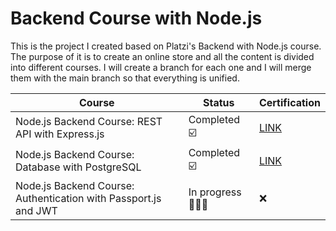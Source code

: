 # Backend Course with Node.js

This is the project I created based on Platzi's Backend with Node.js course. The purpose of it is to create an online store and all the content is divided into different courses. I will create a branch for each one and I will merge them with the main branch so that everything is unified.



| Course | Status | Certification|
|--------|--------|--------------|
| Node.js Backend Course: REST API with Express.js | Completed ☑️ | [LINK](https://platzi.com/p/eguidazu.san/curso/2485-backend-nodejs/diploma/detalle/) |
| Node.js Backend Course: Database with PostgreSQL | Completed ☑️ | [LINK](https://platzi.com/p/eguidazu.san/curso/2507-backend-nodejs-postgres/diploma/detalle/) |
| Node.js Backend Course: Authentication with Passport.js and JWT| In progress 👨🏻‍💻 | ❌ |

